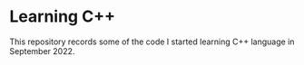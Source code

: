 # Learning C++

This repository records some of the code I started learning C++ language in September 2022.
